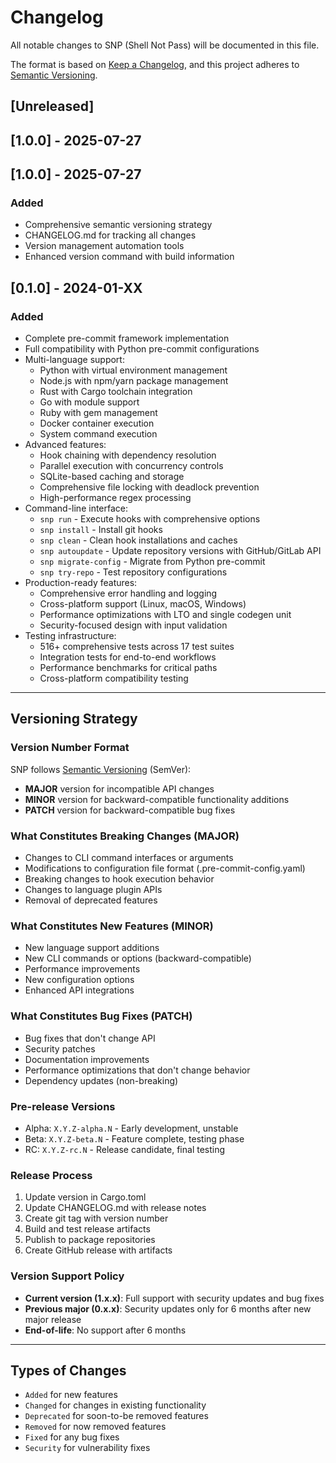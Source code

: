 # Changelog

All notable changes to SNP (Shell Not Pass) will be documented in this file.

The format is based on [Keep a Changelog](https://keepachangelog.com/en/1.0.0/),
and this project adheres to [Semantic Versioning](https://semver.org/spec/v2.0.0.html).

## [Unreleased]

## [1.0.0] - 2025-07-27

## [1.0.0] - 2025-07-27

### Added
- Comprehensive semantic versioning strategy
- CHANGELOG.md for tracking all changes
- Version management automation tools
- Enhanced version command with build information

## [0.1.0] - 2024-01-XX

### Added
- Complete pre-commit framework implementation
- Full compatibility with Python pre-commit configurations
- Multi-language support:
  - Python with virtual environment management
  - Node.js with npm/yarn package management
  - Rust with Cargo toolchain integration
  - Go with module support
  - Ruby with gem management
  - Docker container execution
  - System command execution
- Advanced features:
  - Hook chaining with dependency resolution
  - Parallel execution with concurrency controls
  - SQLite-based caching and storage
  - Comprehensive file locking with deadlock prevention
  - High-performance regex processing
- Command-line interface:
  - `snp run` - Execute hooks with comprehensive options
  - `snp install` - Install git hooks
  - `snp clean` - Clean hook installations and caches
  - `snp autoupdate` - Update repository versions with GitHub/GitLab API
  - `snp migrate-config` - Migrate from Python pre-commit
  - `snp try-repo` - Test repository configurations
- Production-ready features:
  - Comprehensive error handling and logging
  - Cross-platform support (Linux, macOS, Windows)
  - Performance optimizations with LTO and single codegen unit
  - Security-focused design with input validation
- Testing infrastructure:
  - 516+ comprehensive tests across 17 test suites
  - Integration tests for end-to-end workflows
  - Performance benchmarks for critical paths
  - Cross-platform compatibility testing

---

## Versioning Strategy

### Version Number Format
SNP follows [Semantic Versioning](https://semver.org/) (SemVer):
- **MAJOR** version for incompatible API changes
- **MINOR** version for backward-compatible functionality additions
- **PATCH** version for backward-compatible bug fixes

### What Constitutes Breaking Changes (MAJOR)
- Changes to CLI command interfaces or arguments
- Modifications to configuration file format (.pre-commit-config.yaml)
- Breaking changes to hook execution behavior
- Changes to language plugin APIs
- Removal of deprecated features

### What Constitutes New Features (MINOR)
- New language support additions
- New CLI commands or options (backward-compatible)
- Performance improvements
- New configuration options
- Enhanced API integrations

### What Constitutes Bug Fixes (PATCH)
- Bug fixes that don't change API
- Security patches
- Documentation improvements
- Performance optimizations that don't change behavior
- Dependency updates (non-breaking)

### Pre-release Versions
- Alpha: `X.Y.Z-alpha.N` - Early development, unstable
- Beta: `X.Y.Z-beta.N` - Feature complete, testing phase
- RC: `X.Y.Z-rc.N` - Release candidate, final testing

### Release Process
1. Update version in Cargo.toml
2. Update CHANGELOG.md with release notes
3. Create git tag with version number
4. Build and test release artifacts
5. Publish to package repositories
6. Create GitHub release with artifacts

### Version Support Policy
- **Current version (1.x.x)**: Full support with security updates and bug fixes
- **Previous major (0.x.x)**: Security updates only for 6 months after new major release
- **End-of-life**: No support after 6 months

---

## Types of Changes
- `Added` for new features
- `Changed` for changes in existing functionality
- `Deprecated` for soon-to-be removed features
- `Removed` for now removed features
- `Fixed` for any bug fixes
- `Security` for vulnerability fixes
